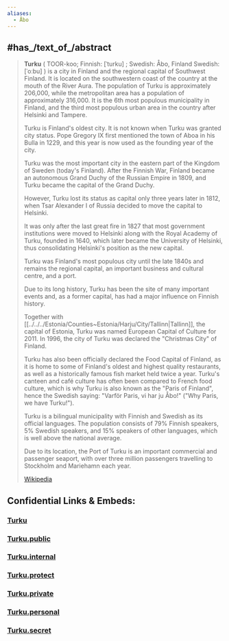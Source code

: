 ```yaml
---
aliases:
  - Åbo
---
```



## #has_/text_of_/abstract 

> **Turku** ( TOOR-koo; Finnish: [ˈturku] ; Swedish: Åbo, Finland Swedish: [ˈoːbu] ) is a city in Finland 
> and the regional capital of Southwest Finland. 
> It is located on the southwestern coast of the country at the mouth of the River Aura. 
> The population of Turku is approximately 206,000, 
> while the metropolitan area has a population of approximately 316,000. 
> It is the 6th most populous municipality in Finland, 
> and the third most populous urban area in the country after Helsinki and Tampere.
>
> Turku is Finland's oldest city. It is not known when Turku was granted city status. 
> Pope Gregory IX first mentioned the town of Aboa in his Bulla in 1229, 
> and this year is now used as the founding year of the city. 
> 
> Turku was the most important city in the eastern part of the Kingdom of Sweden (today's Finland). 
> After the Finnish War, Finland became an autonomous Grand Duchy of the Russian Empire 
> in 1809, and Turku became the capital of the Grand Duchy. 
> 
> However, Turku lost its status as capital only three years later in 1812, 
> when Tsar Alexander I of Russia decided to move the capital to Helsinki. 
> 
> It was only after the last great fire in 1827 
> that most government institutions were moved to Helsinki 
> along with the Royal Academy of Turku, founded in 1640, 
> which later became the University of Helsinki, 
> thus consolidating Helsinki's position as the new capital. 
> 
> Turku was Finland's most populous city until the late 1840s and remains the regional capital, 
> an important business and cultural centre, and a port.
>
> Due to its long history, Turku has been the site of many important events 
> and, as a former capital, has had a major influence on Finnish history. 
> 
> Together with [[../../../Estonia/Counties~Estonia/Harju/City/Tallinn|Tallinn]], the capital of Estonia, Turku was named European Capital of Culture for 2011. In 1996, the city of Turku was declared the "Christmas City" of Finland. 
> 
> Turku has also been officially declared the Food Capital of Finland, 
> as it is home to some of Finland's oldest and highest quality restaurants, 
> as well as a historically famous fish market held twice a year. 
> Turku's canteen and café culture has often been compared to French food culture, 
> which is why Turku is also known as the "Paris of Finland", 
> hence the Swedish saying: "Varför Paris, vi har ju Åbo!" ("Why Paris, we have Turku!").
>
> Turku is a bilingual municipality with Finnish and Swedish as its official languages. The population consists of 79% Finnish speakers, 5% Swedish speakers, and 15% speakers of other languages, which is well above the national average.
>
> Due to its location, the Port of Turku is an important commercial and passenger seaport, with over three million passengers travelling to Stockholm and Mariehamn each year.
>
> [Wikipedia](https://en.wikipedia.org/wiki/Turku)


## Confidential Links & Embeds: 

### [Turku](/_Standards/Earth/Continent/Europe/Europe~North/Finland/Provinces~Finland/Southwest_Finland/Turku.md) 

### [Turku.public](/_public/Earth/Continent/Europe/Europe~North/Finland/Provinces~Finland/Southwest_Finland/Turku.public.md) 

### [Turku.internal](/_internal/Earth/Continent/Europe/Europe~North/Finland/Provinces~Finland/Southwest_Finland/Turku.internal.md) 

### [Turku.protect](/_protect/Earth/Continent/Europe/Europe~North/Finland/Provinces~Finland/Southwest_Finland/Turku.protect.md) 

### [Turku.private](/_private/Earth/Continent/Europe/Europe~North/Finland/Provinces~Finland/Southwest_Finland/Turku.private.md) 

### [Turku.personal](/_personal/Earth/Continent/Europe/Europe~North/Finland/Provinces~Finland/Southwest_Finland/Turku.personal.md) 

### [Turku.secret](/_secret/Earth/Continent/Europe/Europe~North/Finland/Provinces~Finland/Southwest_Finland/Turku.secret.md)

